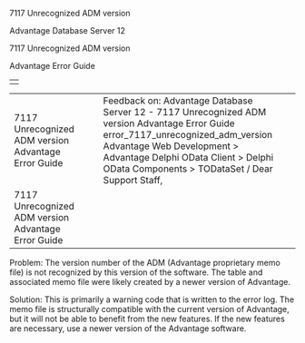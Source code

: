 7117 Unrecognized ADM version




Advantage Database Server 12  

7117 Unrecognized ADM version

Advantage Error Guide

|  |
| --- |
|  |

|  |  |  |  |  |
| --- | --- | --- | --- | --- |
| 7117 Unrecognized ADM version  Advantage Error Guide |  |  | Feedback on: Advantage Database Server 12 - 7117 Unrecognized ADM version Advantage Error Guide error\_7117\_unrecognized\_adm\_version Advantage Web Development > Advantage Delphi OData Client > Delphi OData Components > TODataSet / Dear Support Staff, |  |
| 7117 Unrecognized ADM version  Advantage Error Guide |  |  |  |  |

Problem: The version number of the ADM (Advantage proprietary memo file) is not recognized by this version of the software. The table and associated memo file were likely created by a newer version of Advantage.

Solution: This is primarily a warning code that is written to the error log. The memo file is structurally compatible with the current version of Advantage, but it will not be able to benefit from the new features. If the new features are necessary, use a newer version of the Advantage software.